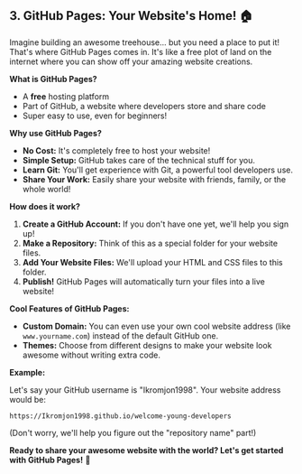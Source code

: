 ## 3. GitHub Pages: Your Website's Home! 🏠

Imagine building an awesome treehouse... but you need a place to put it! That's where GitHub Pages comes in. It's like a free plot of land on the internet where you can show off your amazing website creations.

**What is GitHub Pages?**

* A **free** hosting platform
* Part of GitHub, a website where developers store and share code
* Super easy to use, even for beginners!

**Why use GitHub Pages?**

* **No Cost:** It's completely free to host your website!
* **Simple Setup:**  GitHub takes care of the technical stuff for you.
* **Learn Git:** You'll get experience with Git, a powerful tool developers use.
* **Share Your Work:** Easily share your website with friends, family, or the whole world!

**How does it work?**

1. **Create a GitHub Account:** If you don't have one yet, we'll help you sign up!
2. **Make a Repository:** Think of this as a special folder for your website files.
3. **Add Your Website Files:**  We'll upload your HTML and CSS files to this folder.
4. **Publish!** GitHub Pages will automatically turn your files into a live website!

**Cool Features of GitHub Pages:**

* **Custom Domain:** You can even use your own cool website address (like `www.yourname.com`) instead of the default GitHub one.
* **Themes:** Choose from different designs to make your website look awesome without writing extra code.

**Example:**

Let's say your GitHub username is "Ikromjon1998". Your website address would be:

`https://Ikromjon1998.github.io/welcome-young-developers`

(Don't worry, we'll help you figure out the "repository name" part!)

**Ready to share your awesome website with the world? Let's get started with GitHub Pages!** 🚀

